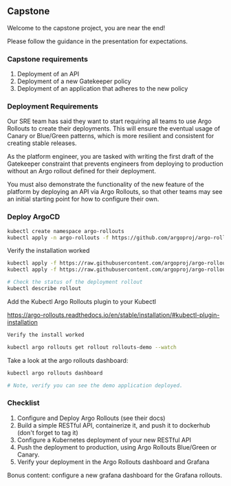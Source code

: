 ## Capstone

Welcome to the capstone project, you are near the end!

Please follow the guidance in the presentation for expectations.

### Capstone requirements

1. Deployment of an API
2. Deployment of a new Gatekeeper policy
3. Deployment of an application that adheres to the new policy

### Deployment Requirements

Our SRE team has said they want to start requiring all teams to use Argo Rollouts to create their deployments.
This will ensure the eventual usage of Canary or Blue/Green patterns, which is more resilient and consistent
for creating stable releases.

As the platform engineer, you are tasked with writing the first draft of the Gatekeeper constraint that prevents
engineers from deploying to production without an Argo rollout defined for their deployment.

You must also demonstrate the functionality of the new feature of the platform by deploying an API via Argo Rollouts,
so that other teams may see an initial starting point for how to configure their own.

### Deploy ArgoCD

```bash
kubectl create namespace argo-rollouts
kubectl apply -n argo-rollouts -f https://github.com/argoproj/argo-rollouts/releases/latest/download/install.yaml
```

Verify the installation worked

```bash
kubectl apply -f https://raw.githubusercontent.com/argoproj/argo-rollouts/master/docs/getting-started/basic/rollout.yaml
kubectl apply -f https://raw.githubusercontent.com/argoproj/argo-rollouts/master/docs/getting-started/basic/service.yaml

# Check the status of the deployment rollout
kubectl describe rollout
```

Add the Kubectl Argo Rollouts plugin to your Kubectl

https://argo-rollouts.readthedocs.io/en/stable/installation/#kubectl-plugin-installation

```bash
Verify the install worked

kubectl argo rollouts get rollout rollouts-demo --watch
```

Take a look at the argo rollouts dashboard:

```bash
kubectl argo rollouts dashboard

# Note, verify you can see the demo application deployed.
```


### Checklist

1. Configure and Deploy Argo Rollouts (see their docs)
2. Build a simple RESTful API, containerize it, and push it to dockerhub (don't forget to tag it)
3. Configure a Kubernetes deployment of your new RESTful API
4. Push the deployment to production, using Argo Rollouts Blue/Green or Canary.
5. Verify your deployment in the Argo Rollouts dashboard and Grafana

Bonus content: configure a new grafana dashboard for the Grafana rollouts.
